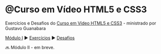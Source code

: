 # @Curso em Vídeo HTML5 e CSS3

Exercícios e Desafios do [Curso em Vídeo HTML5 e CSS3](https://github.com/gustavoguanabara/html-css) - ministrado por Gustavo Guanabara 

[Módulo I](https://github.com/fabrinanunes/curso-em-video-html-css/tree/main/Mo%CC%81dulo%20I)
▶️ [Exercícios](https://github.com/fabrinanunes/curso-em-video-html-css/tree/main/Mo%CC%81dulo%20I/Desafios)
▶️ [Desafios](https://github.com/fabrinanunes/curso-em-video-html-css/tree/main/Mo%CC%81dulo%20I/Exercicios)

🔜 Módulo II - em breve.
